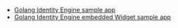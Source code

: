   * [Golang Identity Engine sample app](https://github.com/okta/samples-golang/tree/master/identity-engine)
  * [Golang Identity Engine embedded Widget sample app](https://github.com/okta/samples-golang/tree/master/identity-engine/embedded-sign-in-widget)
